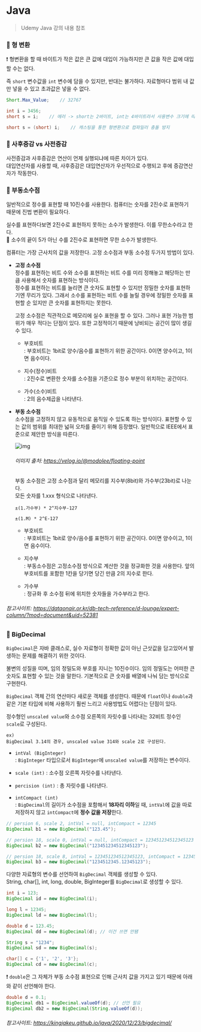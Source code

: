 # Java

> Udemy Java 강의 내용 참조

### 🔹 형 변환

❗ 형변환을 할 때 바이트가 작은 값은 큰 값에 대입이 가능하지만 큰 값을 작은 값에 대입할 수는 없다.

즉 `short` 변수값을 `int` 변수에 담을 수 있지만, 반대는 불가하다.
자료형마다 범위 내 값만 넣을 수 있고 초과값은 넣을 수 없다.

```java
Short.Max_Value;    // 32767

int i = 3456;
short s = i;    // 에러 -> short는 2바이트, int는 4바이트라서 사용변수 크기에 따라 충돌 발생

short s = (short) i;    // 캐스팅을 통한 형변환으로 컴파일러 충돌 방지
```

### 🔹 사후증감 vs 사전증감

사전증감과 사후증감은 연산이 언제 실행되냐에 따른 차이가 있다.<br>
대입연산자를 사용할 때, 사후증감은 대입연산자가 우선적으로 수행되고 후에 증감연산자가 작동한다.

### 🔹 부동소수점

일반적으로 정수를 표현할 때 10진수를 사용한다. 컴퓨터는 숫자를 2진수로 표현하기 때문에 진법 변환이 필요하다.

실수를 표현하다보면 2진수로 표현하지 못하는 소수가 발생한다. 이를 무한소수라고 한다.<br>
🔎 소수의 끝이 5가 아닌 수를 2진수로 표현하면 무한 소수가 발생한다.

컴퓨터는 가장 근사치의 값을 저장한다. 고정 소수점과 부동 소수점 두가지 방법이 있다.

- **고정 소수점**<br>
  정수를 표현하는 비트 수와 소수를 표현하는 비트 수를 미리 정해놓고 해당하는 만큼 사용해서 숫자를 표현하는 방식이다.<br>
  정수를 표현하는 비트를 늘리면 큰 숫자도 표현할 수 있지만 정밀한 숫자를 표현하기엔 무리가 있다. 그래서 소수를 표현하는 비트 수를 늘릴 경우에 정밀한 숫자를 표현할 순 있지만 큰 숫자를 표현하지는 못한다.

  고정 소수점은 직관적으로 메모리에 실수 표현을 할 수 있다. 그러나 표현 가능한 범위가 매우 적다는 단점이 있다. 또한 고정적이기 때문에 낭비되는 공간이 많이 생길 수 있다.

  - 부호비트<br>
    : 부호비트는 1bit로 양수/음수를 표현하기 위한 공간이다. 0이면 양수이고, 1이면 음수이다.

  - 지수(정수)비트<br>
    : 2진수로 변환한 숫자를 소수점을 기준으로 정수 부분이 위치하는 공간이다.

  - 가수(소수)비트<br>
    : 2의 음수제곱을 나타낸다.

- **부동 소수점**<br>
  소수점을 고정하지 않고 유동적으로 움직일 수 있도록 하는 방식이다. 표현할 수 있는 값의 범위를 최대한 넓혀 오차를 줄이기 위해 등장했다.
  일반적으로 IEEE에서 표준으로 제안한 방식을 따른다.

  ![img](https://images.velog.io/images/modolee/post/a830c5e9-ec15-4937-b2d8-6e0dd0ae4370/%E1%84%89%E1%85%B3%E1%84%8F%E1%85%B3%E1%84%85%E1%85%B5%E1%86%AB%E1%84%89%E1%85%A3%E1%86%BA%202020-09-08%20%E1%84%8B%E1%85%A9%E1%84%92%E1%85%AE%2011.57.48.png)

  ###### 이미지 출처: https://velog.io/@modolee/floating-point

  부동 소수점은 고정 소수점과 달리 메모리를 지수부(8bit)와 가수부(23bit)로 나눈다.<br>
  모든 숫자를 1.xxx 형식으로 나타낸다.

  ```
  ±(1.가수부) * 2^지수부-127

  ±(1.M) * 2^E-127
  ```

  - 부호비트<br>
    : 부호비트는 1bit로 양수/음수를 표현하기 위한 공간이다. 0이면 양수이고, 1이면 음수이다.

  - 지수부<br>
    : 부동소수점은 고정소수점 방식으로 계산한 것을 정규화한 것을 사용한다. 앞의 부호비트를 포함한 1칸을 당기면 당긴 만큼 2의 지수로 한다.

  - 가수부<br>
    : 정규화 후 소수점 뒤에 위치한 숫자들을 가수부라고 한다.

###### 참고사이트: https://dataonair.or.kr/db-tech-reference/d-lounge/expert-column/?mod=document&uid=52381

### 🔹 BigDecimal

`BigDecimal`은 자바 클래스로, 실수 자료형이 정확한 값이 아닌 근삿값을 담고있어서 발생하는 문제를 해결하기 위한 것이다.

불변의 성질을 띠며, 임의 정밀도와 부호를 지니는 10진수이다. 임의 정밀도는 어떠한 큰 숫자도 표현할 수 있는 것을 말한다. 기본적으로 큰 숫자를 배열에 나눠 담는 방식으로 구현한다.

`BigDecimal` 객체 간의 연산마다 새로운 객체를 생성한다. 때문에 `float`이나 `double`과 같은 기본 타입에 비해 사용하기 훨씬 느리고 사용방법도 어렵다는 단점이 있다.

정수형인 `unscaled value`와 소수점 오른쪽의 자릿수를 나타내는 32비트 정수인 `scale`로 구성된다.

    ex)
    BigDecimal 3.14의 경우, unscaled value 314와 scale 2로 구성된다.

- `intVal (BigInteger)`<br>
  : `BigInteger` 타입으로서 `BigInteger`에 `unscaled value`를 저장하는 변수이다.

- `scale (int)`
  : 소수점 오른쪽 자릿수를 나타낸다.

- `percision (int)`
  : 총 자릿수를 나타낸다.

- `intCompact (int)`<br>
  : `BigDecimal`의 길이가 소수점을 포함해서 **18자리 이하**일 때, `intVal`에 값을 따로 저장하지 않고 `intCompact`에 **정수 값을 저장**한다.

```java
// persion 6, scale 2, intVal = null, intCompact = 12345
BigDecimal b1 = new BigDecimal("123.45");

// persion 18, scale 0, intVal = null, intCompact = 123451234512345123
BigDecimal b2 = new BigDecimal("123451234512345123");

// persion 18, scale 8, intVal = 123451234512345123, intCompact = 123451234512345123
BigDecimal b3 = new BigDecimal("1234512345.12345123");
```

다양한 자료형의 변수를 선언하여 `BigDecimal` 객체를 생성할 수 있다.<br>
String, char[], int, long, double, BigInteger를 `BigDecimal`로 생성할 수 있다.

```java
int i = 123;
BigDecimal id = new BigDecimal(i);

long l = 12345;
BigDecimal ld = new BigDecimal(l);

double d = 123.45;
BigDecimal dd = new BigDecimal(d); // 이건 쓰면 안됌

String s = "1234";
BigDecimal sd = new BigDecimal(s);

char[] c = {'1', '2', '3'};
BigDecimal cd = new BigDecimal(c);
```

❗ `double`은 그 자체가 부동 소수점 표현으로 인해 근사치 값을 가지고 있기 때문에 아래와 같이 선언해야 한다.

```java
double d = 0.1;
BigDecimal db1 = BigDecimal.valueOf(d); // 선언 필요
BigDecimal db2 = new BigDecimal(String.valueOf(d));
```

###### 참고사이트: https://kingjakeu.github.io/java/2020/12/23/bigdecimal/
